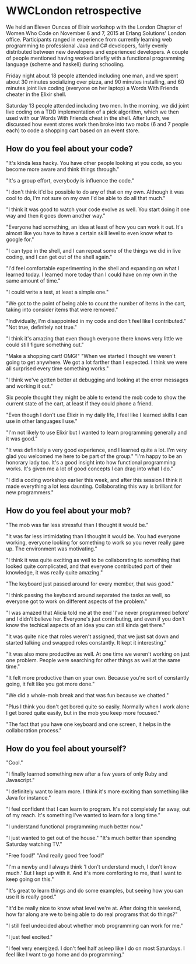 # WWCLondon retrospective

We held an Eleven Ounces of Elixir workshop with the London Chapter of Women Who Code on November 6 and 7, 2015 at Erlang Solutions' London office. Participants ranged in experience from currently learning web programming to professional Java and C# developers, fairly evenly distributed between new developers and experienced developers. A couple of people mentioned having worked briefly with a functional programming language (scheme and haskell) during schooling.

Friday night about 18 people attended including one man, and we spent about 30 minutes socializing over pizza, and 90 minutes installing, and 60 minutes joint live coding (everyone on her laptop) a Words With Friends cheater in the Elixir shell.

Saturday 13 people attended including two men. In the morning, we did joint live coding on a TDD implementation of a pick algorithm, which we then used with our Words With Friends cheat in the shell. After lunch, we discussed how event stores work then broke into two mobs (6 and 7 people each) to code a shopping cart based on an event store.

## How do you feel about your code?

"It's kinda less hacky. You have other people looking at you code, so you become more aware and think things through."

"It's a group effort, everybody is influence the code."

"I don't think it'd be possible to do any of that on my own. Although it was cool to do, I'm not sure on my own I'd be able to do all that much."

"I think it was good to watch your code evolve as well. You start doing it one way and then it goes down another way."

"Everyone had something, an idea at least of how you can work it out. It's almost like you have to have a certain skill level to even know what to google for."

"I can type in the shell, and I can repeat some of the things we did in live coding, and I can get out of the shell again."

"I'd feel comfortable experimenting in the shell and expanding on what I learned today. I learned more today than I could have on my own in the same amount of time."

"I could write a test, at least a simple one."

"We got to the point of being able to count the number of items in the cart, taking into consider items that were removed."

"Individually, I'm disappointed in my code and don't feel like I contributed." "Not true, definitely not true."

"I think it's amazing that even though everyone there knows very little we could still figure something out."

"Make a shopping cart! OMG!" "When we started I thought we weren't going to get anywhere. We got a lot farther than I expected. I think we were all surprised every time something works."

"I think we've gotten better at debugging and looking at the error messages and working it out."

Six people thought they might be able to extend the mob code to show the current state of the cart, at least if they could phone a friend.

"Even though I don't use Elixir in my daily life, I feel like I learned skills I can use in other languages I use."

"I'm not likely to use Elixir but I wanted to learn programming generally and it was good."

"It was definitely a very good experience, and I learned quite a lot. I'm very glad you welcomed me here to be part of the group." "I'm happy to be an honorary lady too. It's a good insight into how functional programming works. It's given me a lot of good concepts I can drag into what I do."

"I did a coding workshop earlier this week, and after this session I think it made everything a lot less daunting. Collaborating this way is brilliant for new programmers."

## How do you feel about your mob?

"The mob was far less stressful than I thought it would be."

"It was far less intimidating than I thought it would be. You had everyone working, everyone looking for something to work so you never really gave up. The environment was motivating."

"I think it was quite exciting as well to be collaborating to something that looked quite complicated, and that everyone contributed part of their knowledge, it was really quite amazing."

"The keyboard just passed around for every member, that was good."

"I think passing the keyboard around separated the tasks as well, so everyone got to work on different aspects of the problem."

"I was amazed that Alicia told me at the end 'I've never programmed before' and I didn't believe her. Everyone's just contributing, and even if you don't know the techical aspects of an idea you can still kinda get there."

"It was quite nice that roles weren't assigned, that we just sat down and started talking and swapped roles constantly. It kept it interesting."

"It was also more productive as well. At one time we weren't working on just one problem. People were searching for other things as well at the same time."

"It felt more productive than on your own. Because you're sort of constantly going, it felt like you got more done."

"We did a whole-mob break and that was fun because we chatted."

"Plus I think you don't get bored quite so easily. Normally when I work alone I get bored quite easily, but in the mob you keep more focused."

"The fact that you have one keyboard and one screen, it helps in the collaboration process."

## How do you feel about yourself?

"Cool."

"I finally learned something new after a few years of only Ruby and Javascript."

"I definitely want to learn more. I think it's more exciting than something like Java for instance."

"I feel confident that I can learn to program. It's not completely far away, out of my reach. It's something I've wanted to learn for a long time."

"I understand functional programming much better now."

"I just wanted to get out of the house." "It's much better than spending Saturday watching TV."

"Free food!" "And really good free food!"

"I'm a newby and I always think 'I don't understand much, I don't know much.' But I kept up with it. And it's more comforting to me, that I want to keep going on this."

"It's great to learn things and do some examples, but seeing how you can use it is really good."

"It'd be really nice to know what level we're at. After doing this weekend, how far along are we to being able to do real programs that do things?"

"I still feel undecided about whether mob programming can work for me."

"I just feel excited."

"I feel very energized. I don't feel half asleep like I do on most Saturdays. I feel like I want to go home and do programming."
